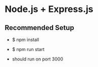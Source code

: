 # Node.js + Express.js

## Recommended Setup

- $ npm install
- $ npm run start

- should run on port 3000
